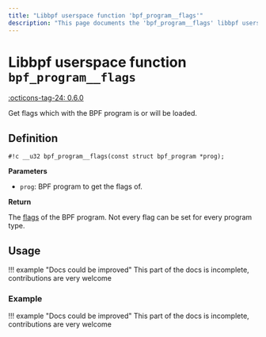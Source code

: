 ```yaml
---
title: "Libbpf userspace function 'bpf_program__flags'"
description: "This page documents the 'bpf_program__flags' libbpf userspace function, including its definition, usage, and examples."
---
```

# Libbpf userspace function `bpf_program__flags`

<!-- [LIBBPF_TAG] -->
[:octicons-tag-24: 0.6.0](https://github.com/libbpf/libbpf/releases/tag/v0.6.0)
<!-- [/LIBBPF_TAG] -->

Get flags which with the BPF program is or will be loaded.

## Definition

`#!c __u32 bpf_program__flags(const struct bpf_program *prog);`

**Parameters**

- `prog`: BPF program to get the flags of.

**Return**

The [flags](../../../linux/syscall/BPF_PROG_LOAD.md#flags) of the BPF program. Not every flag can be set for every program type.

## Usage

!!! example "Docs could be improved"
    This part of the docs is incomplete, contributions are very welcome

### Example

!!! example "Docs could be improved"
    This part of the docs is incomplete, contributions are very welcome
